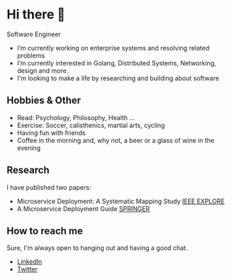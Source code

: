 # Hi there 👋

Software Engineer

- I’m currently working on enterprise systems and resolving related problems
- I’m currently interested in Golang, Distributed Systems, Networking, design and more.
- I'm looking to make a life by researching and building about software

## Hobbies & Other

- Read: Psychology, Philosophy, Health ...
- Exercise: Soccer, calisthenics, martial arts, cycling
- Having fun with friends
- Coffee in the morning and, why not, a beer or a glass of wine in the evening

## Research

I have published two papers:

- Microservice Deployment: A Systematic Mapping Study [IEEE EXPLORE](https://ieeexplore.ieee.org/document/9653415)
- A Microservice Deployment Guide [SPRINGER](https://link.springer.com/article/10.1134/S0361768822080151)

## How to reach me

Sure, I'm always open to hanging out and having a good chat.

- [LinkedIn](https://www.linkedin.com/in/victorninomtz/)
- [Twitter](https://twitter.com/vninomtz)
